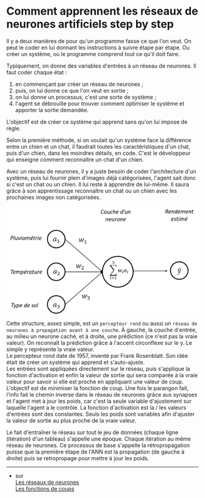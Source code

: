 # **Comment apprennent les réseaux de neurones artificiels** step by step

Il y a deux manières de pour qu'un programme fasse ce que l'on veut. On peut le coder en lui donnant les instructions à suivre étape par étape. Ou créer un système, ou le programme comprend tout ce qu'il doit faire.  

Typiquement, on donne des variables d'entrées à un réseau de neurones. Il faut coder chaque état : 
1. en commençant par créer un réseau de neurones ;
2. puis, on lui donne ce que l'on veut en sortie ;
3. on lui donne un processus, c'est une sorte de système ;
4. l'agent se débrouille pour trouver comment optimiser le système et apporter la sortie demandée.

L'objectif est de créer ce système qui apprend sans qu'on lui impose de règle.  

Selon la première méthode, si on voulait qu'un système face la différence entre un chien et un chat, il faudrait toutes les caractéristiques d'un chat, puis d'un chien, dans les moindres détails, en code. C'est le développeur qui enseigne comment reconnaître un chat d'un chien.

Avec un réseau de neurones, il y a juste besoin de coder l'architecture d'un système, puis lui fournir plein d'images déjà catégorisées, l'agent sait donc si c'est un chat ou un chien. Il lui reste à apprendre de lui-même. Il saura grâce à son apprentissage reconnaître un chat ou un chien avec les prochaines images non catégorisées. 

<div align="center">
    <img src="..\..\img\percepteurRond.png" alt="Percepteur rond" title="Réseau de neurones à propagation avant à une couche">
</div>

Cette structure, assez simple, est un `percepteur rond` ou aussi un `réseau de neurones à propagation avant à une couche`. À gauche, la couche d'entrée, au milieu un neurone caché, et à droite, une prédiction (ce n'est pas la vraie valeur). On reconnaît la prédiction grâce à l'accent circonflexe sur le y. Le simple y représente la vraie valeur.  
Le percepteur rond date de 1957, inventé par Frank Rosenblatt. Son idée était de créer un système qui apprend et s'auto-ajuste.  
Les entrées sont appliquées directement sur le réseau, puis s'applique la fonction d'activation et enfin la valeur de sortie qui sera comparée à la vraie valeur pour savoir si elle est proche en appliquant une valeur de coup. L'objectif est de minimiser la fonction de coup. Une fois le parangon fait, l'info fait le chemin inverse dans le réseau de neurones grâce aux synapses et l'agent met à jour les poids, car c'est la seule variable d'ajustement sur laquelle l'agent a le contrôle. La fonction d'activation est la / les valeurs d'entrées sont des constantes. Seuls les poids sont variables afin d'ajuster la valeur de sortie au plus proche de la vraie valeur.  

Le fait d'entraîner le réseau sur tout le jeu de données (chaque ligne (itération) d'un tableau) s'appelle une époque. Chaque itération au même réseau de neurones. Ce processus de base s'appelle la rétropropagation puisse que la première étape de l'ANN est la propagation (de gauche à droite) puis se retropropage pour mettre à jour les poids.

___
+ sur   
[Les réseaux de neurones](https://www.aspexit.com/reseau-de-neurones-on-va-essayer-de-demystifier-un-peu-tout-ca-1/)  
[Les fonctions de coups](https://stats.stackexchange.com/questions/154879/a-list-of-functions-used-in-neural-netwarks-alongside-applications)